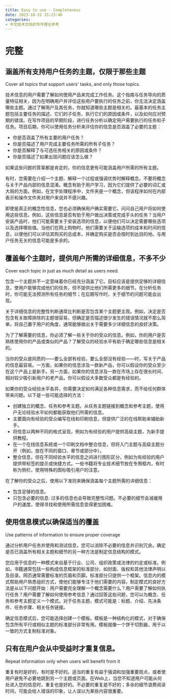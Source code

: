 ```yaml
---
title: Easy to use - Completeness
date: 2023-10-31 15:23:46
categories:
- 中文技术文档的写作理论参考
---
```


# 完整

## 涵盖所有支持用户任务的主题，仅限于那些主题

Cover all topics that support users' tasks, and only those topics.

技术信息的用户需要了解如何使用产品来完成工作任务。这个指南与任务导向的质量特征相关，因为在明确用户并评估这些用户要执行的任务之前，你无法决定涵盖哪些主题。通过了解用户及其任务，你就知道哪些主题是相关的。最基本的任务主题包括主要任务的描述、它们的子任务、执行它们的原因或条件，以及如何应对预期的错误。在写作项目的早期阶段，进行任务分析以确定用户需要执行的任务和子任务。项目后期，你可以使用任务分析来评估你的信息是否涵盖了必要的主题：

- 你是否涵盖了所有主要的用户任务？
- 你是否描述了用户完成主要任务所需的所有子任务？
- 你是否解释了与可选任务相关的原因或条件？
- 你是否描述了如果出现问题应该怎么做？

如果这些问题的答案都是肯定的，你的信息更有可能涵盖用户所需的所有主题。

有时，您需要在介绍一个主题、解释一个过程或强调优势时解释概念。不要将概念与关于产品内部的信息混淆。概念有助于用户学习，因为它们提供了必要的词汇或大局的方面。例如，在文字处理程序中，文件夹是一个概念，但该程序如何在内部表示和操作文件夹对用户来说并不感兴趣。

即使是真正的概念性信息，您也必须确保用户确实需要它。问问自己用户将如何使用这些信息。例如，这些信息是否有助于用户做出决策或完成手头的任务？当用户安装产品时，他们可能需要关于安装选项的信息，以便他们可以决定需要哪些选项以及选择哪些值。当他们在网上购物时，他们需要关于运输选项的成本和时间的信息，以便他们可以评估其购买的总成本，并确定购买是否会按时到达目的地。与用户任务无关的信息可能是多余的。


## 覆盖每个主题时，提供用户所需的详细信息，不多不少

Cover each topic in just as much detail as users need.

包含一个主题并不一定意味着你已经充分涵盖了它。目标应该是提供足够的详细信息，使用户能够完成他们的任务，但不提供比他们所需更多的细节。在分析任务时，你可能无法预测所有任务的细节；在后期写作时，关于细节的问题可能会出现。

关于详细信息的完整性判断通常比判断是否包含某个主题更主观。例如，决定是否包含有关故障排除的主题很容易，但确定是否描述很少发生的错误情况就不那么简单。将自己置于用户的角度，通常能够做出关于需要多少详细信息的良好决策。

为了了解需要的信息，你必须了解一些关于你的受众的信息。例如，你的用户是否熟练使用你的产品或类似的产品？了解受众的经验水平有助于确定哪些信息是相关的。

当你的受众是同质的——要么全部有经验，要么全部没有经验——时，写关于产品的信息最容易。一方面，如果你的信息涉及一款新产品，你可以假设你的受众至少在这个产品上是新手。另一方面，如果你的信息涉及一款在市场上存在很长时间、相对较少吸引新用户的老产品，你可以假设大多数受众都是有经验的。

如果你的受众经验水平各异，你需要决定如何满足各种信息需求，而不给任何群体带来问题。以下是一些可能选择的方法：

- 创建独立的概念、任务和参考主题。从任务主题链接到概念和参考主题，使用户无论经验水平如何都能获取他们所需的信息。
- 主要面向有经验的受众编写在线和印刷信息，但提供广泛的在线帮助来辅助新手。
- 将信息以两种不同的格式呈现，例如为有经验的用户提供高级主题，为新手提供教程。
- 在一个在线信息系统或一个印刷文档中整合信息，但将入门主题与高级主题分开（例如，放在不同的窗口、章节或部分中）。
- 整合信息，但在不同经验水平的信息之间进行图形区分，例如为有经验的用户提供带标签的提示或快捷方式。一些书籍将专业技术细节放在专用框内，有时称为侧栏，使用特殊的图标吸引用户的注意。

在了解你的受众之后，使用以下准则来确保涵盖每个主题所需的详细信息：

- 包含足够的信息。
- 只包含必要的信息: 过多的信息也会导致完整性问题。不必要的细节会减缓用户的速度，使得寻找和使用所需信息变得更加困难。


## 使用信息模式以确保适当的覆盖

Use patterns of information to ensure proper coverage

通过分析用户任务并使用和测试信息，您可以消除不必要的信息并识别冗余。确定是否已涵盖所有相关主题和细节的另一种方法是制定信息结构的模式。

您应用于信息的一种模式来自基于行业、公司、组织政策或法律的约定或标准。例如，书籍通常包括一些构成信息框架的标准部分，如封面、版权和其他法律声明以及目录。网页通常需要标准的页眉和页脚。标准部分只提供一个框架。信息内的模式帮助用户熟悉组织方式，使他们能够专注于他们需要的内容。制定模式的良好方法是从以下问题开始：用户需要完全理解一个概念需要什么？用户需要了解如何执行任务？用户需要了解如何使用参考信息？通过回答这些问题，您可以为概念、任务和参考主题定义一个模式。对于任务主题，模式可能是：标题、介绍、先决条件、任务步骤、相关任务链接。

确定信息模式后，您可能选择创建一个模板。模板是一种结构化的模式，对于确保包含所有平行或相似主题的标准部分非常有用。模板就像一个饼干切割器，用于以一致的方式复制标准对象。

## 只有在用户会从中受益时才重复信息。

Repeat information only when users will benefit from it

重复有时是好的，有时是不好的。适当的重复有益于强调和加强重要观点，或者使用户避免不必要地跳到另一个主题或页面。在Web上，当您不知道用户可能从何处进入您的信息时，重复也是好的。不必要的重复是不好的；多余的细节浪费阅读时间，可能会给人错误的印象，让人误以为某些内容很重要。
